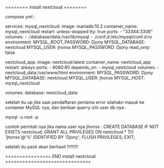 ======== install nextcloud ======== 

compose yml : 

services:
  mysql_nextcloud:
    image: mariadb:10.2
    container_name: mysql_nextcloud
    restart: unless-stopped
    tty: true
    ports:
      - "33344:3306"
    volumes:
      - ./database/data:/var/lib/mysql
      - ./conf.d:/etc/mysql/conf.d:ro
    environment:
      MYSQL_ROOT_PASSWORD: Djony
      MYSQL_DATABASE: nextcloud
      MYSQL_USER: jhonss
      MYSQL_PASSWORD: Djony
    read_only: false

  nextcloud_app:
    image: nextcloud:latest
    container_name: nextcloud_app
    restart: always
    ports:
      - 8080:80
    depends_on:
      - mysql_nextcloud
    volumes:
      - nextcloud_data:/var/www/html
    environment:
      MYSQL_PASSWORD: Djony
      MYSQL_DATABASE: nextcloud
      MYSQL_USER: jhonss
      MYSQL_HOST: mysql_nextcloud
      
volumes:
  database:
  nextcloud_data:


setelah itu up jika saat pendaftaran pertama error silahakn masuk ke container MySQL nya, dan berikan querry izin user db nya : 

mysql -u root -p

contoh perintah nya jika nama user nya jhonss : 
CREATE DATABASE IF NOT EXISTS nextcloud;
GRANT ALL PRIVILEGES ON nextcloud.* TO 'jhonss'@'%' IDENTIFIED BY 'Djony';
FLUSH PRIVILEGES;
EXIT;

setelah itu pasti akan berhasil !!!!!!!!!

================ END install nextcloud ==============================
